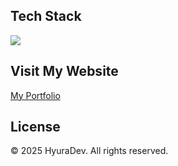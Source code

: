 ## Tech Stack
<p>
  <img src="https://skillicons.dev/icons?i=astro,tailwind&perline=7" />
</p>

## Visit My Website 
[My Portfolio](https://bookoo-five.vercel.app/)


## License
© 2025 HyuraDev. All rights reserved.

